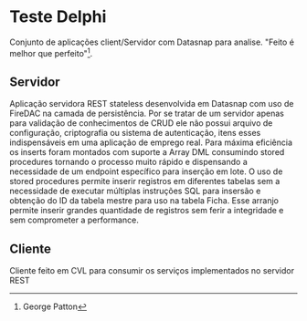 # Teste Delphi

Conjunto de aplicações client/Servidor com Datasnap para analise. "Feito é melhor que perfeito"[^1].

## Servidor

Aplicação servidora REST stateless desenvolvida em Datasnap com uso de FireDAC na camada de persistência. Por se tratar de um servidor apenas para validação de conhecimentos de CRUD ele não possui arquivo de configuração, criptografia ou sistema de autenticação, itens esses indispensáveis em uma aplicação de emprego real.
Para máxima eficiência os inserts foram montados com suporte a Array DML consumindo stored procedures tornando o processo muito rápido e dispensando a necessidade de um endpoint específico para inserção em lote. 
O uso de stored procedures permite inserir registros em diferentes tabelas sem a necessidade de executar múltiplas instruções SQL para insersão e obtenção do ID da tabela mestre para uso na tabela Ficha. Esse arranjo permite inserir grandes quantidade de registros sem ferir a integridade e sem comprometer a performance. 


## Cliente

Cliente feito em CVL para consumir os serviços implementados no servidor REST



[^1]: George Patton